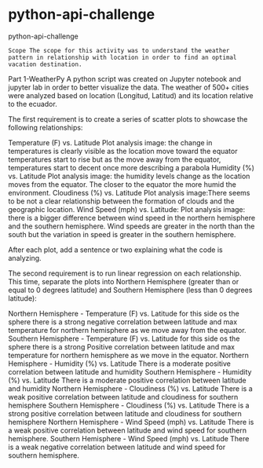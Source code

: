 # python-api-challenge
python-api-challenge

	Scope The scope for this activity was to understand the weather pattern in relationship with location in order to find an optimal vacation destination.

Part 1-WeatherPy 
	A python script was created on Jupyter notebook and jupyter lab in order to better visualize the data. The weather of 500+ cities were analyzed based on location (Longitud, Latitud) and its location relative to the ecuador.

The first requirement is to create a series of scatter plots to showcase the following relationships:

Temperature (F) vs. Latitude
	Plot analysis image: the change in temperatures is clearly visible as the location move toward the equator temperatures start to rise but as the move away from the equator, temperatures start to decent once more describing a parabola
Humidity (%) vs. Latitude
	Plot analysis image: the humidity levels change as the location moves from the equator. The closer to the equator the more humid the environment.
Cloudiness (%) vs. Latitude
	Plot analysis image:There seems to be not a clear relationship between the formation of clouds and the geographic location.
Wind Speed (mph) vs. Latitude:
	Plot analysis image: there is a bigger difference between wind speed in the northern hemisphere and the southern hemisphere. Wind speeds are greater in the north than the south but the variation in speed is greater in the southern hemisphere. 

After each plot, add a sentence or two explaining what the code is analyzing.

The second requirement is to run linear regression on each relationship. This time, separate the plots into Northern Hemisphere (greater than or equal to 0 degrees latitude) and Southern Hemisphere (less than 0 degrees latitude):

Northern Hemisphere - Temperature (F) vs. Latitude
	for this side os the sphere there is a strong negative correlation between latitude and max temperature for northern hemisphere as we move away from the equator.
Southern Hemisphere - Temperature (F) vs. Latitude
	for this side os the sphere there is a strong Positive correlation between latitude and max temperature for northern hemisphere as we move in the equator.
Northern Hemisphere - Humidity (%) vs. Latitude
	There is a moderate positive correlation between latitude and humidity
Southern Hemisphere - Humidity (%) vs. Latitude
There is a moderate positive correlation between latitude and humidity
Northern Hemisphere - Cloudiness (%) vs. Latitude
	There is a weak positive correlation between latitude and cloudiness for southern hemisphere
Southern Hemisphere - Cloudiness (%) vs. Latitude
	There is a strong positive correlation between latitude and cloudiness for southern hemisphere
Northern Hemisphere - Wind Speed (mph) vs. Latitude
	There is a weak positive correlation between latitude and wind speed for southern hemisphere.
Southern Hemisphere - Wind Speed (mph) vs. Latitude
	There is a weak negative correlation between latitude and wind speed for southern hemisphere.

